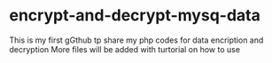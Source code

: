 # encrypt-and-decrypt-mysq-data
This is my first gGthub tp share my php codes for data encription and decryption
More files will be added with turtorial on how to use
